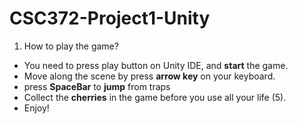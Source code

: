 # CSC372-Project1-Unity
1. How to play the game?
- You need to press play button on Unity IDE, and **start** the game.
- Move along the scene by press **arrow key** on your keyboard.
- press **SpaceBar** to **jump** from traps
- Collect the **cherries** in the game before you use all your life (5).
- Enjoy!

